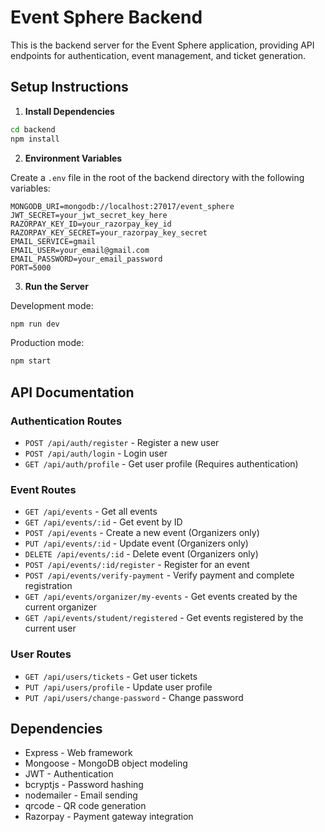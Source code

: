 
# Event Sphere Backend

This is the backend server for the Event Sphere application, providing API endpoints for authentication, event management, and ticket generation.

## Setup Instructions

1. **Install Dependencies**

```bash
cd backend
npm install
```

2. **Environment Variables**

Create a `.env` file in the root of the backend directory with the following variables:

```
MONGODB_URI=mongodb://localhost:27017/event_sphere
JWT_SECRET=your_jwt_secret_key_here
RAZORPAY_KEY_ID=your_razorpay_key_id
RAZORPAY_KEY_SECRET=your_razorpay_key_secret
EMAIL_SERVICE=gmail
EMAIL_USER=your_email@gmail.com
EMAIL_PASSWORD=your_email_password
PORT=5000
```

3. **Run the Server**

Development mode:
```bash
npm run dev
```

Production mode:
```bash
npm start
```

## API Documentation

### Authentication Routes

- `POST /api/auth/register` - Register a new user
- `POST /api/auth/login` - Login user
- `GET /api/auth/profile` - Get user profile (Requires authentication)

### Event Routes

- `GET /api/events` - Get all events
- `GET /api/events/:id` - Get event by ID
- `POST /api/events` - Create a new event (Organizers only)
- `PUT /api/events/:id` - Update event (Organizers only)
- `DELETE /api/events/:id` - Delete event (Organizers only)
- `POST /api/events/:id/register` - Register for an event
- `POST /api/events/verify-payment` - Verify payment and complete registration
- `GET /api/events/organizer/my-events` - Get events created by the current organizer
- `GET /api/events/student/registered` - Get events registered by the current user

### User Routes

- `GET /api/users/tickets` - Get user tickets
- `PUT /api/users/profile` - Update user profile
- `PUT /api/users/change-password` - Change password

## Dependencies

- Express - Web framework
- Mongoose - MongoDB object modeling
- JWT - Authentication
- bcryptjs - Password hashing
- nodemailer - Email sending
- qrcode - QR code generation
- Razorpay - Payment gateway integration
